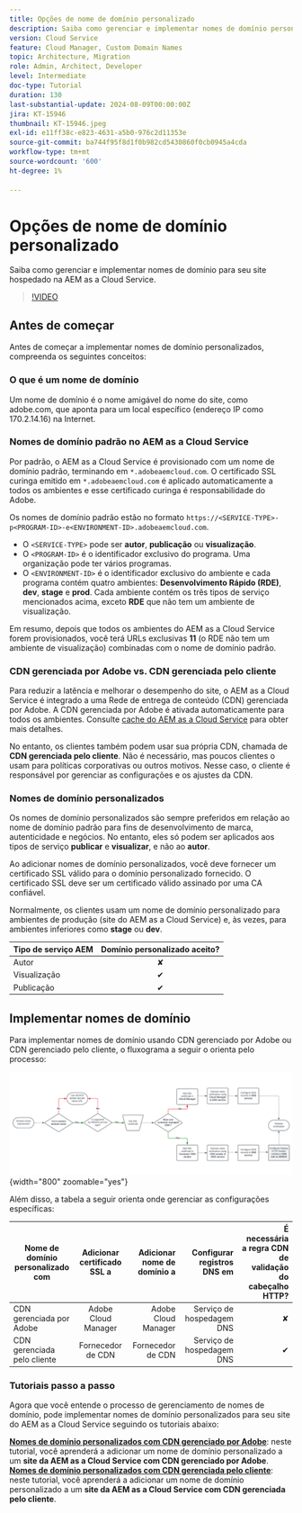 ```yaml
---
title: Opções de nome de domínio personalizado
description: Saiba como gerenciar e implementar nomes de domínio personalizados para seu site hospedado na AEM as a Cloud Service.
version: Cloud Service
feature: Cloud Manager, Custom Domain Names
topic: Architecture, Migration
role: Admin, Architect, Developer
level: Intermediate
doc-type: Tutorial
duration: 130
last-substantial-update: 2024-08-09T00:00:00Z
jira: KT-15946
thumbnail: KT-15946.jpeg
exl-id: e11ff38c-e823-4631-a5b0-976c2d11353e
source-git-commit: ba744f95f8d1f0b982cd5430860f0cb0945a4cda
workflow-type: tm+mt
source-wordcount: '600'
ht-degree: 1%

---
```


# Opções de nome de domínio personalizado

Saiba como gerenciar e implementar nomes de domínio para seu site hospedado na AEM as a Cloud Service.

>[!VIDEO](https://video.tv.adobe.com/v/3432632?quality=12&learn=on)

## Antes de começar

Antes de começar a implementar nomes de domínio personalizados, compreenda os seguintes conceitos:

### O que é um nome de domínio

Um nome de domínio é o nome amigável do nome do site, como adobe.com, que aponta para um local específico (endereço IP como 170.2.14.16) na Internet.

### Nomes de domínio padrão no AEM as a Cloud Service

Por padrão, o AEM as a Cloud Service é provisionado com um nome de domínio padrão, terminando em `*.adobeaemcloud.com`. O certificado SSL curinga emitido em `*.adobeaemcloud.com` é aplicado automaticamente a todos os ambientes e esse certificado curinga é responsabilidade do Adobe.

Os nomes de domínio padrão estão no formato `https://<SERVICE-TYPE>-p<PROGRAM-ID>-e<ENVIRONMENT-ID>.adobeaemcloud.com`.

- O `<SERVICE-TYPE>` pode ser **autor**, **publicação** ou **visualização**.
- O `<PROGRAM-ID>` é o identificador exclusivo do programa. Uma organização pode ter vários programas.
- O `<ENVIRONMENT-ID>` é o identificador exclusivo do ambiente e cada programa contém quatro ambientes: **Desenvolvimento Rápido (RDE)**, **dev**, **stage** e **prod**. Cada ambiente contém os três tipos de serviço mencionados acima, exceto **RDE** que não tem um ambiente de visualização.

Em resumo, depois que todos os ambientes do AEM as a Cloud Service forem provisionados, você terá URLs exclusivas **11** (o RDE não tem um ambiente de visualização) combinadas com o nome de domínio padrão.

### CDN gerenciada por Adobe vs. CDN gerenciada pelo cliente

Para reduzir a latência e melhorar o desempenho do site, o AEM as a Cloud Service é integrado a uma Rede de entrega de conteúdo (CDN) gerenciada por Adobe. A CDN gerenciada por Adobe é ativada automaticamente para todos os ambientes. Consulte [cache do AEM as a Cloud Service](../caching/overview.md) para obter mais detalhes.

No entanto, os clientes também podem usar sua própria CDN, chamada de **CDN gerenciada pelo cliente**. Não é necessário, mas poucos clientes o usam para políticas corporativas ou outros motivos. Nesse caso, o cliente é responsável por gerenciar as configurações e os ajustes da CDN.

### Nomes de domínio personalizados

Os nomes de domínio personalizados são sempre preferidos em relação ao nome de domínio padrão para fins de desenvolvimento de marca, autenticidade e negócios. No entanto, eles só podem ser aplicados aos tipos de serviço **publicar** e **visualizar**, e não ao **autor**.

Ao adicionar nomes de domínio personalizados, você deve fornecer um certificado SSL válido para o domínio personalizado fornecido. O certificado SSL deve ser um certificado válido assinado por uma CA confiável.

Normalmente, os clientes usam um nome de domínio personalizado para ambientes de produção (site do AEM as a Cloud Service) e, às vezes, para ambientes inferiores como **stage** ou **dev**.

| Tipo de serviço AEM | Domínio personalizado aceito? |
|---------------------|:-----------------------:|
| Autor | ✘ |
| Visualização | ✔ |
| Publicação | ✔ |

## Implementar nomes de domínio

Para implementar nomes de domínio usando CDN gerenciado por Adobe ou CDN gerenciado pelo cliente, o fluxograma a seguir o orienta pelo processo:

![Fluxograma de Gerenciamento de Nomes de Domínio](./assets/domain-name-management-flowchart.png){width="800" zoomable="yes"}

Além disso, a tabela a seguir orienta onde gerenciar as configurações específicas:

| Nome de domínio personalizado com | Adicionar certificado SSL a | Adicionar nome de domínio a | Configurar registros DNS em | É necessária a regra CDN de validação do cabeçalho HTTP? |
|---------------------|:-----------------------:|-----------------------:|-----------------------:|-----------------------:|
| CDN gerenciada por Adobe | Adobe Cloud Manager | Adobe Cloud Manager | Serviço de hospedagem DNS | ✘ |
| CDN gerenciada pelo cliente | Fornecedor de CDN | Fornecedor de CDN | Serviço de hospedagem DNS | ✔ |

### Tutoriais passo a passo

Agora que você entende o processo de gerenciamento de nomes de domínio, pode implementar nomes de domínio personalizados para seu site do AEM as a Cloud Service seguindo os tutoriais abaixo:

**[Nomes de domínio personalizados com CDN gerenciado por Adobe](./custom-domain-name-with-adobe-managed-cdn.md)**: neste tutorial, você aprenderá a adicionar um nome de domínio personalizado a um **site da AEM as a Cloud Service com CDN gerenciado por Adobe**.
**[Nomes de domínio personalizados com CDN gerenciada pelo cliente](./custom-domain-names-with-customer-managed-cdn.md)**: neste tutorial, você aprenderá a adicionar um nome de domínio personalizado a um **site da AEM as a Cloud Service com CDN gerenciada pelo cliente**.
